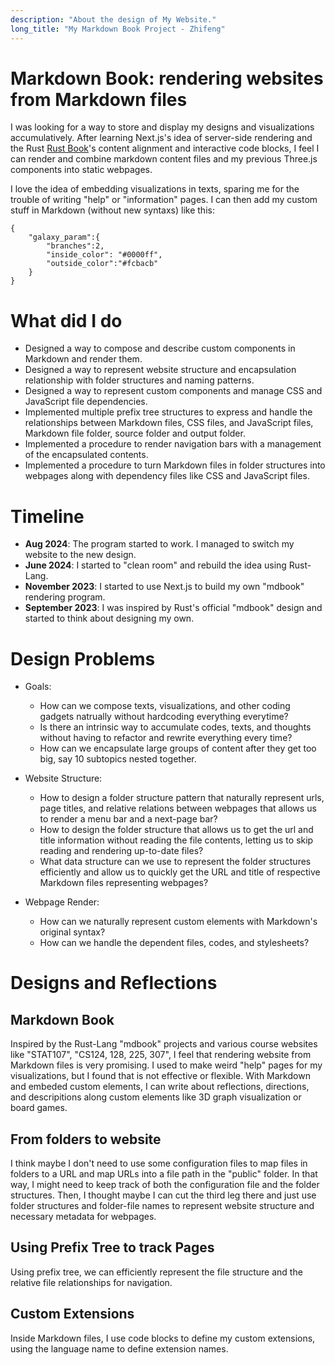 ```yaml
---
description: "About the design of My Website."
long_title: "My Markdown Book Project - Zhifeng"
---
```


# Markdown Book: rendering websites from Markdown files

I was looking for a way to store and display my designs and visualizations accumulatively. After learning Next.js's idea of server-side rendering and the Rust [Rust Book](https://rust-book.cs.brown.edu/)'s content alignment and interactive code blocks, I feel I can render and combine markdown content files and my previous Three.js components into static webpages.

I love the idea of embedding visualizations in texts, sparing me for the trouble of writing "help" or "information" pages. I can then add my custom stuff in Markdown (without new syntaxs) like this:

```fun_galaxy
{
    "galaxy_param":{
        "branches":2,
        "inside_color": "#0000ff",
        "outside_color":"#fcbacb"
    }
}
```

# What did I do

- Designed a way to compose and describe custom components in Markdown and render them.
- Designed a way to represent website structure and encapsulation relationship with folder structures and naming patterns.
- Designed a way to represent custom components and manage CSS and JavaScript file dependencies.
- Implemented multiple prefix tree structures to express and handle the relationships between Markdown files, CSS files, and JavaScript files, Markdown file folder, source folder and output folder.
- Implemented a procedure to render navigation bars with a management of the encapsulated contents.
- Implemented a procedure to turn Markdown files in folder structures into webpages along with dependency files like CSS and JavaScript files.

# Timeline

- **Aug 2024**: The program started to work. I managed to switch my website to the new design.
- **June 2024**: I started to "clean room" and rebuild the idea using Rust-Lang.
- **November 2023**: I started to use Next.js to build my own "mdbook" rendering program.
- **September 2023**: I was inspired by Rust's official "mdbook" design and started to think about designing my own.

# Design Problems

- Goals:

  - How can we compose texts, visualizations, and other coding gadgets natrually without hardcoding everything everytime?
  - Is there an intrinsic way to accumulate codes, texts, and thoughts without having to refactor and rewrite everything every time?
  - How can we encapsulate large groups of content after they get too big, say 10 subtopics nested together.

- Website Structure:

  - How to design a folder structure pattern that naturally represent urls, page titles, and relative relations between webpages that allows us to render a menu bar and a next-page bar?
  - How to design the folder structure that allows us to get the url and title information without reading the file contents, letting us to skip reading and rendering up-to-date files?
  - What data structure can we use to represent the folder structures efficiently and allow us to quickly get the URL and title of respective Markdown files representing webpages?

- Webpage Render:
  - How can we naturally represent custom elements with Markdown's original syntax?
  - How can we handle the dependent files, codes, and stylesheets?

# Designs and Reflections

## Markdown Book

Inspired by the Rust-Lang "mdbook" projects and various course websites like "STAT107", "CS124, 128, 225, 307", I feel that rendering website from Markdown files is very promising. I used to make weird "help" pages for my visualizations, but I found that is not effective or flexible. With Markdown and embeded custom elements, I can write about reflections, directions, and descripitions along custom elements like 3D graph visualization or board games.

## From folders to website

I think maybe I don't need to use some configuration files to map files in folders to a URL and map URLs into a file path in the "public" folder. In that way, I might need to keep track of both the configuration file and the folder structures. Then, I thought maybe I can cut the third leg there and just use folder structures and folder-file names to represent website structure and necessary metadata for webpages.

## Using Prefix Tree to track Pages

Using prefix tree, we can efficiently represent the file structure and the relative file relationships for navigation.

## Custom Extensions

Inside Markdown files, I use code blocks to define my custom extensions, using the language name to define extension names.
